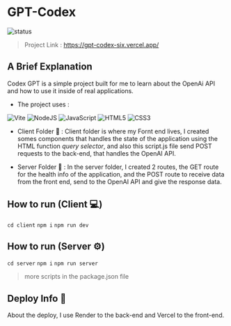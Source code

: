 # GPT-Codex

![status](https://img.shields.io/website?up_message=up%20%F0%9F%9A%80&url=https%3A%2F%2Fgpt-codex-six.vercel.app%2F)

> Project Link : https://gpt-codex-six.vercel.app/

## A Brief Explanation

Codex GPT is a simple project built for me to learn about the OpenAi API and how to use it inside of real applications.

- The project uses : 

![Vite](https://img.shields.io/badge/vite-%23646CFF.svg?style=for-the-badge&logo=vite&logoColor=white)
![NodeJS](https://img.shields.io/badge/node.js-6DA55F?style=for-the-badge&logo=node.js&logoColor=white)
![JavaScript](https://img.shields.io/badge/javascript-%23323330.svg?style=for-the-badge&logo=javascript&logoColor=%23F7DF1E)
![HTML5](https://img.shields.io/badge/html5-%23E34F26.svg?style=for-the-badge&logo=html5&logoColor=white)
![CSS3](https://img.shields.io/badge/css3-%231572B6.svg?style=for-the-badge&logo=css3&logoColor=white)

- Client Folder 📂 :
Client folder is where my Fornt end lives, I created somes components that handles the state of the application using the HTML function *query selector*, and also 
this script.js file send POST requests to the back-end, that handles the OpenAI API. 

- Server Folder 📂 : 
In the server folder, I created 2 routes, the GET route for the health info of the application, and the POST route to receive data from the front end, send to the
OpenAI API and give the response data.

## How to run (Client 💻)
```cd client```
```npm i```
```npm run dev```

## How to run (Server ⚙️)
```cd server```
```npm i```
```npm run server```

> more scripts in the package.json file

## Deploy Info 🚀
About the deploy, I use Render to the back-end and Vercel to the front-end.
